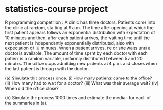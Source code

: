 # statistics-course project

R programming competition : A clinic has three doctors. Patients come
into the clinic at random, starting at 9 a.m. The time after opening at which the first
patient appears follows an exponential distribution with expectation of 10 minutes and
then, after each patient arrives, the waiting time until the next patient is independently
exponentially distributed, also with expectation of 10 minutes. When a patient arrives,
he or she waits until a doctor is available. The amount of time spent by each doctor
with each patient is a random variable, uniformly distributed between 5 and 20 minutes.
The office stops admitting new patients at 4 p.m. and closes when the last patient is
through with the doctor.

(a) Simulate this process once. (i) How many patients came to the office? (ii) How
many had to wait for a doctor? (iii) What was their average wait? (iv) When did
the office close?

(b) Simulate the process 1000 times and estimate the median for each of the summaries
in (a).

